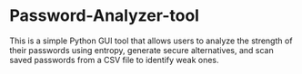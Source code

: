 # Password-Analyzer-tool
This is a simple Python GUI tool that allows users to analyze the strength of their passwords using entropy, generate secure alternatives, and scan saved passwords from a CSV file to identify weak ones.
